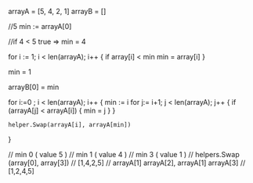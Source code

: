 arrayA = [5, 4, 2, 1]
arrayB = []


//5
min := arrayA[0]

//if 4 < 5 true => min = 4

for i := 1; i < len(arrayA); i++ {
	if array[i] < min 
	  min = array[i]
}

min = 1

arrayB[0] = min

for i:=0 ; i < len(arrayA); i++ {
	min := i
	for j:= i+1; j < len(arrayA); j++ {
		if (arrayA[j] < arrayA[i]) {
			min = j
		}
	}

	helper.Swap(arrayA[i], arrayA[min])
}

// min 0 ( value 5 )
// min 1 ( value 4 )
// min 3 ( value 1 )
// helpers.Swap (array[0], array[3])
// [1,4,2,5]
// arrayA[1] arrayA[2], arrayA[1] arrayA[3]
// [1,2,4,5]
